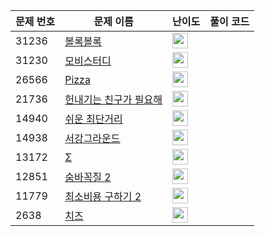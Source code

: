 | 문제 번호 | 문제 이름 | 난이도 | 풀이 코드 |
| --- | --- | --- | --- |
| 31236 | [볼록볼록](https://www.acmicpc.net/problem/31236) | <img height="25px" width="25px=" src="https://static.solved.ac/tier_small/16.svg"/> |  |
| 31230 | [모비스터디](https://www.acmicpc.net/problem/31230) | <img height="25px" width="25px=" src="https://static.solved.ac/tier_small/13.svg"/> |  |
| 26566 | [Pizza](https://www.acmicpc.net/problem/26566) | <img height="25px" width="25px=" src="https://static.solved.ac/tier_small/2.svg"/> |  |
| 21736 | [헌내기는 친구가 필요해](https://www.acmicpc.net/problem/21736) | <img height="25px" width="25px=" src="https://static.solved.ac/tier_small/9.svg"/> |  |
| 14940 | [쉬운 최단거리](https://www.acmicpc.net/problem/14940) | <img height="25px" width="25px=" src="https://static.solved.ac/tier_small/10.svg"/> |  |
| 14938 | [서강그라운드](https://www.acmicpc.net/problem/14938) | <img height="25px" width="25px=" src="https://static.solved.ac/tier_small/12.svg"/> |  |
| 13172 | [Σ](https://www.acmicpc.net/problem/13172) | <img height="25px" width="25px=" src="https://static.solved.ac/tier_small/12.svg"/> |  |
| 12851 | [숨바꼭질 2](https://www.acmicpc.net/problem/12851) | <img height="25px" width="25px=" src="https://static.solved.ac/tier_small/12.svg"/> |  |
| 11779 | [최소비용 구하기 2](https://www.acmicpc.net/problem/11779) | <img height="25px" width="25px=" src="https://static.solved.ac/tier_small/13.svg"/> |  |
| 2638 | [치즈](https://www.acmicpc.net/problem/2638) | <img height="25px" width="25px=" src="https://static.solved.ac/tier_small/13.svg"/> |  |
